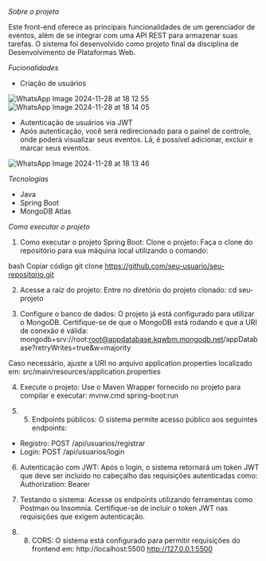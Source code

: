 *Sobre o projeto*

Este front-end oferece as principais funcionalidades de um gerenciador de eventos, além de se integrar com uma API REST para armazenar suas tarefas. O sistema foi desenvolvido como projeto final da disciplina de Desenvolvimento de Plataformas Web.

*Fucionalidades*
- Criação de usuários

![WhatsApp Image 2024-11-28 at 18 12 55](https://github.com/user-attachments/assets/3eafaac5-654e-4240-a559-4525e6d038a8)
![WhatsApp Image 2024-11-28 at 18 14 05](https://github.com/user-attachments/assets/7b5e3c3e-1697-49a2-9c17-a7263af3e94a)

- Autenticação de usuários via JWT
- Após autenticação, você será redirecionado para o painel de controle, onde poderá visualizar seus eventos. Lá, é possível adicionar, excluir e marcar seus eventos.

![WhatsApp Image 2024-11-28 at 18 13 46](https://github.com/user-attachments/assets/a990623b-511d-4ed1-a206-1fb7324c5aeb)

*Tecnologias*
- Java
- Spring Boot
- MongoDB Atlas

*Como executar o projeto*

1. Como executar o projeto Spring Boot:
Clone o projeto: Faça o clone do repositório para sua máquina local utilizando o comando:

bash
Copiar código
git clone https://github.com/seu-usuario/seu-repositorio.git

2. Acesse a raiz do projeto: Entre no diretório do projeto clonado:
cd seu-projeto

3. Configure o banco de dados: O projeto já está configurado para utilizar o MongoDB. Certifique-se de que o MongoDB está rodando e que a URI de conexão é válida:
mongodb+srv://root:root@appdatabase.kqwbm.mongodb.net/appDatabase?retryWrites=true&w=majority

Caso necessário, ajuste a URI no arquivo application.properties localizado em:
src/main/resources/application.properties

4. Execute o projeto: Use o Maven Wrapper fornecido no projeto para compilar e executar: mvnw.cmd spring-boot:run

5. 5. Endpoints públicos: O sistema permite acesso público aos seguintes endpoints:
- Registro: POST /api/usuarios/registrar
- Login: POST /api/usuarios/login

6. Autenticação com JWT: Após o login, o sistema retornará um token JWT que deve ser incluído no cabeçalho das requisições autenticadas como:
Authorization: Bearer <seu-token-jwt>

7. Testando o sistema: Acesse os endpoints utilizando ferramentas como Postman ou Insomnia. Certifique-se de incluir o token JWT nas requisições que exigem autenticação.

8. 8. CORS: O sistema está configurado para permitir requisições do frontend em:
http://localhost:5500
http://127.0.0.1:5500
